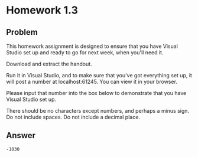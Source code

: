 # Homework 1.3

## Problem

This homework assignment is designed to ensure that you have Visual Studio set up and ready to go for next week, when you'll need it.

Download and extract the handout.

Run it in Visual Studio, and to make sure that you've got everything set up, it will post a number at localhost:61245. You can view it in your browser.

Please input that number into the box below to demonstrate that you have Visual Studio set up.

There should be no characters except numbers, and perhaps a minus sign. Do not include spaces. Do not include a decimal place.

## Answer
```
-1030
```